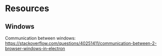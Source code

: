 # Resources

## Windows

Communication between windows: https://stackoverflow.com/questions/40251411/communication-between-2-browser-windows-in-electron